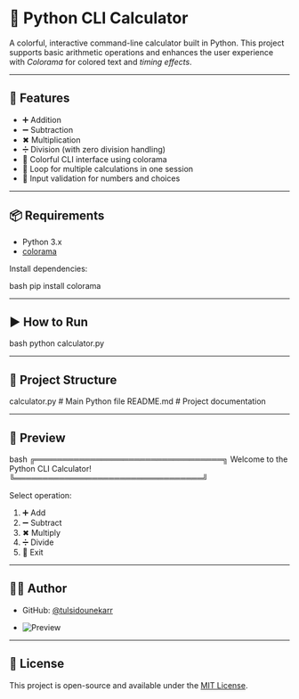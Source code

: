 # 🧮 Python CLI Calculator

A colorful, interactive command-line calculator built in Python. This project supports basic arithmetic operations and enhances the user experience with *Colorama* for colored text and *timing effects*.

---

## 🚀 Features

- ➕ Addition  
- ➖ Subtraction  
- ✖ Multiplication  
- ➗ Division (with zero division handling)  
- 🎨 Colorful CLI interface using colorama  
- 🔁 Loop for multiple calculations in one session  
- 🧠 Input validation for numbers and choices

---

## 📦 Requirements

- Python 3.x
- [colorama](https://pypi.org/project/colorama/)

Install dependencies:

bash
pip install colorama


---

## ▶ How to Run

bash
python calculator.py


---

## 📂 Project Structure


calculator.py   # Main Python file
README.md       # Project documentation


---

## 📸 Preview

bash
╔══════════════════════════════════╗
     Welcome to the Python CLI Calculator!
╚══════════════════════════════════╝

Select operation:
1. ➕ Add
2. ➖ Subtract
3. ✖ Multiply
4. ➗ Divide
5. 🚪 Exit


---

## 👨‍💻 Author

- GitHub: [@tulsidounekarr](https://github.com/tulsidounekarr)

- ![Preview](screenshot.png)


---

## 📄 License

This project is open-source and available under the [MIT License](LICENSE).
